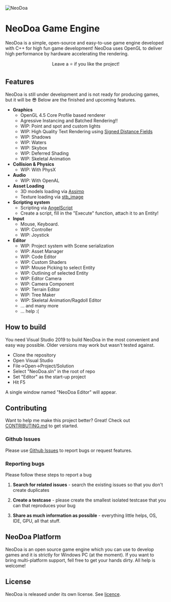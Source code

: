 ![NeoDoa](https://user-images.githubusercontent.com/25724155/72576385-9ca35100-38e0-11ea-9f10-5de3852e6df3.png "NeoDoa Logo")

# NeoDoa Game Engine

NeoDoa is a simple, open-source and easy-to-use game engine developed with C++ for high fun game development! NeoDoa uses OpenGL to deliver high performance by hardware accelerating the rendering. 

<div align="center"> Leave a ⭐ if you like the project! </div> 

## Features

NeoDoa is still under development and is not ready for producing games, but it will be 😎 Below are the finished and upcoming features.

* **Graphics**
    * OpenGL 4.5 Core Profile based renderer
	* Agressive Instancing and Batched Rendering!!
    * WIP: Point and spot and custom lights
	* WIP: High Quality Text Rendering using [Signed Distance Fields](https://steamcdn-a.akamaihd.net/apps/valve/2007/SIGGRAPH2007_AlphaTestedMagnification.pdf)
	* WIP: Shadows
	* WIP: Waters
	* WIP: Skybox
	* WIP: Deferred Shading
	* WIP: Skeletal Animation
* **Collision & Physics**
    * WIP: With PhysX
* **Audio**
    * WIP: With OpenAL
* **Asset Loading**
	* 3D models loading via [Assimp](https://www.assimp.org/)
	* Texture loading via [stb_image](https://github.com/nothings/stb)
* **Scripting system**
	* Scripting via [AngelScript](https://www.angelcode.com/angelscript/)
	* Create a script, fill in the "Execute" function, attach it to an Entity!
* **Input**
    * Mouse, Keyboard. 
	* WIP: Controller
	* WIP: Joystick
* **Editor**
	* WIP: Project system with Scene serialization
	* WIP: Asset Manager
	* WIP: Code Editor
	* WIP: Custom Shaders
	* WIP: Mouse Picking to select Entity
	* WIP: Outlining of selected Entity
	* WIP: Editor Camera
	* WIP: Camera Component
	* WIP: Terrain Editor
	* WIP: Tree Maker
	* WIP: Skeletal Animation/Ragdoll Editor
	* ... and many more
	* ... help :(

## How to build

You need Visual Studio 2019 to build NeoDoa in the most convenient and easy way possible. Older versions may work but wasn't tested against.

 * Clone the repository
 * Open Visual Studio
 * File->Open->Project/Solution
 * Select "NeoDoa.sln" in the root of repo
 * Set "Editor" as the start-up project
 * Hit F5
 
A single window named "NeoDoa Editor" will appear.

## Contributing

Want to help me make this project better? Great!
Check out [CONTRIBUTING.md](https://github.com/aeris170/NeoDoa/blob/master/CONTRIBUTING.md) to get started.

### Github Issues

Please use [Github Issues](https://github.com/aeris170/NeoDoa/issues) to report bugs or request features.

### Reporting bugs

Please follow these steps to report a bug

1. **Search for related issues** - search the existing issues so that you don't create duplicates

2. **Create a testcase** - please create the smallest isolated testcase that you can that reproduces your bug

3. **Share as much information as possible** - everything little helps, OS, IDE, GPU, all that stuff.

## NeoDoa Platform

NeoDoa is an open source game engine which you can use to develop games and it is strictly for Windows PC (at the moment).
If you want to bring multi-platform support, fell free to get your hands dirty. All help is welcome!

## License

NeoDoa is released under its own license. See [licence](https://github.com/aeris170/NeoDoa/LICENCE).